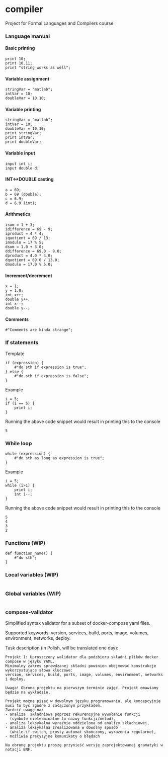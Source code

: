 # compiler
Project for Formal Languages and Compilers course

### Language manual
#### Basic printing
```
print 10;
print 10.11;
print "string works as well";
```
#### Variable assignment
```
stringVar = "matlab";
intVar = 10;
doubleVar = 10.10;
```

#### Variable printing
```
stringVar = "matlab";
intVar = 10;
doubleVar = 10.10;
print stringVar;
print intVar;
print doubleVar;
```

#### Variable input
```
input int i;
input double d;
```

#### INT<->DOUBLE casting
```
a = 69;
b = 69 (double);
c = 6.9;
d = 6.9 (int);
```

#### Arithmetics
```
isum = 1 + 3;
idifference = 69 - 9;
iproduct = 4 * 4;
iquotient = 69 / 13;
imodulo = 17 % 5;
dsum = 1.0 + 3.0;
ddifference = 69.0 - 9.0;
dproduct = 4.0 * 4.0;
dquotient = 69.0 / 13.0;
dmodulo = 17.0 % 5.0;
```

#### Increment/decrement
```
x = 1;
y = 1.0;
int x++;
double y++;
int x--;
double y--;
```

#### Comments
```
#"Comments are kinda strange";
```

### If statements

Template
```
if (expression) {
    #"do sth if expression is true";
} else {
    #"do sth if expression is false";
}
```
Example
```
i = 5;
if (i == 5) {
    print i;
}
```
Running the above code snippet would result in printing this to the console
```
5
```

### While loop
```
while (expression) {
    #"do sth as long as expression is true";
}
```

Example
```
i = 5;
while (i>1) {
    print i;
    int i--;
}
```
Running the above code snippet would result in printing this to the console
```
5
4
3
2
```


### Functions (WIP)
```
def function_name() {
    #"do sth";
}
```

### Local variables (WIP)
```

```

### Global variables (WIP)
```

```

### compose-validator
Simplified syntax validator for a subset of docker-compose yaml files.

Supported keywords: version, services, build, ports, image, volumes, environment, networks, deploy.

Task description (in Polish, will be translated one day):
```
Projekt 1: Uproszczony walidator dla podzbioru składni plików docker compose w języku YAML. 
Minimalny zakres sprawdzanej składni powinien obejmować konstrukcje wykorzystujące słowa kluczowe: 
version, services, build, ports, image, volumes, environment, networks i deploy.

Uwaga! Obrona projektu na pierwszym terminie zajęć. Projekt omawiamy będzie na wykładzie.

Projekt można pisać w dowolnym języku programowania, ale koncepcyjnie musi to być zgodne z załączonym przykładem. 
Zwrócić uwagę na:
- analiza  składniowa poprzez rekurencyjne wywołanie funkcji 
  (symbole nieterminalne to nazwy funkcji/metod),
- analiza leksykalna wyraźnie oddzielona od analizy składniowej,
- analiza leksykalna zrealizowana w dowolny sposób 
  (while-if-switch, prosty automat skończony, wyrażenia regularne),
- możliwie precyzyjne komunikaty o błędach

Na obronę projektu proszę przynieść wersję zaprojektowanej gramatyki w notacji BNF.
```
